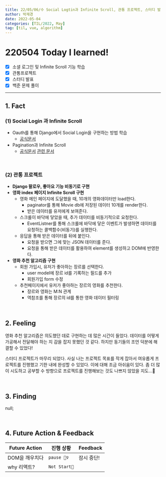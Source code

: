 ```yaml
---
title: 22/05/06/수 Social Logtin과 Infinite Scroll, 관통 프로젝트, 스터디 발표
author: 박재경
date: 2022-05-04
categories: [TIL/2022, May]
tag: [til, vue, algorithm]
---
```


# 220504 Today I learned!

- [x] 소셜 로그인 및 Infinite Scroll 기능 학습 
- [x] 관통프로젝트
- [x] 스터디 발표
- [x] 백준 문제 풀이 

---

## 1. Fact 

### (1) Social Login 과 Infinite Scroll

- Oauth를 통해 Django에서 Social Login을 구현하는 방법 학습 
  -  [공식문서](https://django-oauth-toolkit.readthedocs.io/en/latest/)
- Pagination과 Infinite Scroll
  - [공식문서](https://docs.djangoproject.com/en/4.0/topics/pagination/)   [관련 문서](https://developer.mozilla.org/ko/docs/Web/API/Element/scrollHeight)

<br>

### (2) 관통 프로젝트

- **Django 팔로우,  좋아요 기능 비동기로 구현**
- **영화 index 페이지 Infinite Scroll 구현**
  - 영화 메인 페이지에 도달했을 때, 10개의 영화데이터만 load한다.
    - paginator를 통해 Movie db에 저장된 데이터 10개를 render한다.
    - 받은 데이터를 유저에게 보여준다. 
  - 스크롤이 바닥에 닿았을 때,  추가 데이터를 비동기적으로 요청한다.  
    - EventListner를 통해 스크롤에 바닥에 닿은 이벤트가 발생하면 데이터를 요청하는 콜백함수(비동기)를 실행한다. 
  - 응답을 통해 받은 데이터를 뒤에 붙인다.
    - 요청을 받으면 그에 맞는 JSON 데이터를 준다.  
    - 요청을 통해 받은 데이터를 활용하여  element를 생성하고 DOM에 반영한다.
- **영화 추천 알고리즘 구현**
  - 회원 가입시, 유저가 좋아하는 장르를 선택한다. 
    - user model에 장르 id를 기록하는 필드를 추가
    - 회원가입 form 수정
  - 추천페이지에서 유저가 좋아하는 장르의 영화를 추천한다.  
    - 장르와 영화는 M:N 관계
    - 역참조를 통해 장르의 id를 통한 영화 데이터 필터링

<br>

## 2. Feeling

영화 추천 알고리즘은 의도했던 데로 구현하는 데 많은 시간이 들었다. 데이터를 어떻게 가공해서 전달해야 하는 지 감을 잡지 못했던 것 같다. 하지만 동기들의 조언 덕분에 해결할 수 있었다! 

스터디 프로젝트가 마무리 되었다. 사실 나는 프로젝트 목표를 작게 잡아서 여유롭게 프로젝트를 진행했고 기한 내에 완성할 수 있었다. 이에 대해 조금 아쉬움이 있다.  좀 더 많이 시도하고 공부할 수 방향으로 프로젝트를 진행해보는 것도 나쁘지 않았을 지도...🤔

<br>

## 3. Finding 

null;

<br>

## 4. Future Action & Feedback

| Future Action  | 진행 상황    | Feedback   |
| -------------- | ------------ | ---------- |
| DOM을 깨우치다 | `pause 🤦‍♀️`   | 잠시 중단! |
| why 리액트?    | `Not Start🌙` |            |

<br>
